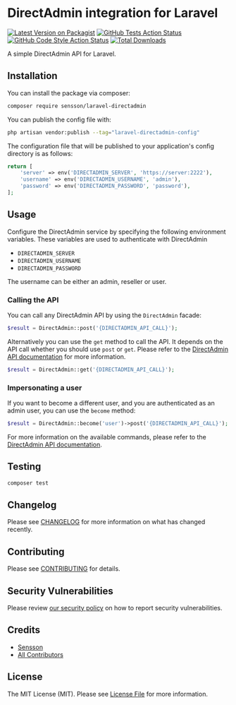 # DirectAdmin integration for Laravel

[![Latest Version on Packagist](https://img.shields.io/packagist/v/sensson/laravel-directadmin.svg?style=flat-square)](https://packagist.org/packages/sensson/laravel-directadmin)
[![GitHub Tests Action Status](https://img.shields.io/github/actions/workflow/status/sensson/laravel-directadmin/run-tests.yml?branch=main&label=tests&style=flat-square)](https://github.com/sensson/laravel-directadmin/actions?query=workflow%3Arun-tests+branch%3Amain)
[![GitHub Code Style Action Status](https://img.shields.io/github/actions/workflow/status/sensson/laravel-directadmin/fix-php-code-style-issues.yml?branch=main&label=code%20style&style=flat-square)](https://github.com/sensson/laravel-directadmin/actions?query=workflow%3A"Fix+PHP+code+style+issues"+branch%3Amain)
[![Total Downloads](https://img.shields.io/packagist/dt/sensson/laravel-directadmin.svg?style=flat-square)](https://packagist.org/packages/sensson/laravel-directadmin)

A simple DirectAdmin API for Laravel.

## Installation

You can install the package via composer:

```bash
composer require sensson/laravel-directadmin
```

You can publish the config file with:

```bash
php artisan vendor:publish --tag="laravel-directadmin-config"
```

The configuration file that will be published to your application's config 
directory is as follows:

```php
return [
    'server' => env('DIRECTADMIN_SERVER', 'https://server:2222'),
    'username' => env('DIRECTADMIN_USERNAME', 'admin'),
    'password' => env('DIRECTADMIN_PASSWORD', 'password'),
];
```

## Usage

Configure the DirectAdmin service by specifying the following environment 
variables. These variables are used to authenticate with DirectAdmin

- `DIRECTADMIN_SERVER`
- `DIRECTADMIN_USERNAME`
- `DIRECTADMIN_PASSWORD`

The username can be either an admin, reseller or user.

### Calling the API

You can call any DirectAdmin API by using the `DirectAdmin` facade:

```php
$result = DirectAdmin::post('{DIRECTADMIN_API_CALL}');
```

Alternatively you can use the `get` method to call the API. It depends on
the API call whether you should use `post` or `get`. Please refer to the 
[DirectAdmin API documentation](https://docs.directadmin.com/directadmin/customizing-workflow/api-all-about.html) for more information.

```php
$result = DirectAdmin::get('{DIRECTADMIN_API_CALL}');
```

### Impersonating a user

If you want to become a different user, and you are authenticated as an admin
user, you can use the `become` method:

```php
$result = DirectAdmin::become('user')->post('{DIRECTADMIN_API_CALL}');
```

For more information on the available commands, please refer to the 
[DirectAdmin API documentation](https://docs.directadmin.com/directadmin/customizing-workflow/api-all-about.html).

## Testing

```bash
composer test
```

## Changelog

Please see [CHANGELOG](CHANGELOG.md) for more information on what has changed recently.

## Contributing

Please see [CONTRIBUTING](CONTRIBUTING.md) for details.

## Security Vulnerabilities

Please review [our security policy](../../security/policy) on how to report security vulnerabilities.

## Credits

- [Sensson](https://github.com/Sensson)
- [All Contributors](../../contributors)

## License

The MIT License (MIT). Please see [License File](LICENSE.md) for more information.
